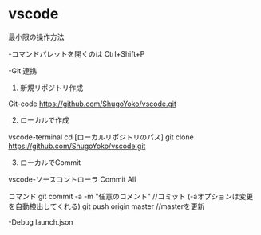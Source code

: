# vscode
最小限の操作方法

-コマンドパレットを開くのは Ctrl+Shift+P

-Git 連携
1. 新規リポジトリ作成

Git-code
https://github.com/ShugoYoko/vscode.git

2. ローカルで作成

vscode-terminal
cd [ローカルリポジトリのパス]
git clone https://github.com/ShugoYoko/vscode.git


3. ローカルでCommit

vscode-ソースコントローラ
Commit All

コマンド
git commit -a -m "任意のコメント"  //コミット (-aオプションは変更を自動検出してくれる)
git push origin master  //masterを更新

-Debug
launch.json